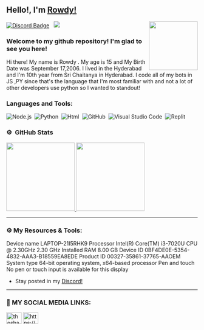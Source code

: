 ## Hello!, I'm [Rowdy!](https://github.com/JUST-ROWDY/)

<img align="right" height="128" width="128" alt="" src="https://cdn.discordapp.com/attachments/849939952421961748/868080392811470908/856567242739941457.gif" />

[![Discord Badge](https://img.shields.io/badge/-Discord-0e76a8?style=flat-square&logo=Discord&logoColor=white)](https://discord.gg/mmDphpVjru)
&nbsp; ![](https://komarev.com/ghpvc/?username=JUST-ROWDY&label=Views&color=blue&style=plastic)

### Welcome to my github repository! I'm glad to see you here!

Hi there! My name is Rowdy . My age is 15 and My Birth Date was September 17,2006. I lived in the Hyderabad and I'm 10th year from Sri Chaitanya in Hyderabad. I code all of my bots in JS ,PY since that's the language that I'm most familiar with and not a lot of other developers use python so I wanted to standout!


### Languages and Tools:
![Node.js](https://img.shields.io/badge/-nodejs-333333?style=flat&logo=node.js)&nbsp;
![Python](https://img.shields.io/badge/-Python-333333?style=flat&logo=python)&nbsp;
![Html](https://img.shields.io/badge/-html-333333?style=flat&logo=html)&nbsp;
![GitHub](https://img.shields.io/badge/-GitHub-333333?style=flat&logo=github)&nbsp;
![Visual Studio Code](https://img.shields.io/badge/-Visual%20Studio%20Code-333333?style=flat&logo=visual-studio-code&logoColor=007ACC)&nbsp;
![Replit](https://img.shields.io/badge/-replit-333333?style=flat&logo=replit)

### ⚙️ &nbsp;GitHub Stats

<p align="left">
<a href="https://github.com/JUST-ROWDY">
  <img height="180em" src="https://github-readme-stats-eight-theta.vercel.app/api?username=JUST-ROWDY&show_icons=true&theme=react&include_all_commits=true&count_private=true"/>
  <img height="180em" src="https://github-readme-stats-eight-theta.vercel.app/api/top-langs/?username=JUST-MSV&layout=compact&langs_count=8&theme=react"/>
</a>
</p>

---

### ⚙️ My Resources & Tools:

Device name    LAPTOP-21I5RHK9
Processor    Intel(R) Core(TM) i3-7020U CPU @ 2.30GHz   2.30 GHz
Installed RAM    8.00 GB
Device ID    0BF4DE0E-5354-4832-AAA3-B18559EA8EDE
Product ID    00327-35861-37765-AAOEM
System type    64-bit operating system, x64-based processor
Pen and touch    No pen or touch input is available for this display
- Stay posted in my [Discord!](https://discord.gg/mmDphpVjru)

---

### 🔗 MY SOCIAL MEDIA LINKS:
<a href="https://instagram.com/thoshanthreddy_1709" target="blank"><img align="center" src="https://raw.githubusercontent.com/rahuldkjain/github-profile-readme-generator/master/src/images/icons/Social/instagram.svg" alt="thoshanthreddy_1709" height="30" width="40" /></a>
<a href="https://discord.gg/https://discord.gg/mmDphpVjru" target="blank"><img align="center" src="https://raw.githubusercontent.com/rahuldkjain/github-profile-readme-generator/master/src/images/icons/Social/discord.svg" alt="https://discord.gg/mmDphpVjru" height="30" width="40" /></a>
</p>
